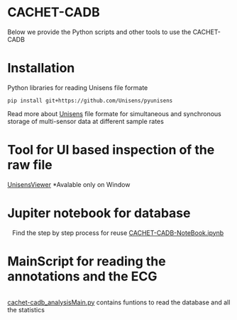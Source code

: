 # CACHET-CADB
Below we provide the Python scripts and other tools to use the CACHET-CADB



# Installation
Python libraries for reading Unisens file formate

```pip install git+https://github.com/Unisens/pyunisens```


 Read more about [Unisens](http://unisens.org/features.html) file formate for simultaneous and synchronous storage of multi-sensor data at different sample rates
 
 # Tool for UI based inspection of the raw file
     
 [UnisensViewer](http://software.unisens.org/download/UnisensViewer/UnisensViewer_Setup.exe) *Avalable only on Window 
#  Jupiter notebook for database
   ``` ``` Find the step by step process for reuse 
    [CACHET-CADB-NoteBook.ipynb](https://github.com/cph-cachet/cachet-ecg-db/blob/master/CACHET-CADB-NoteBook.ipynb)

# MainScript for reading the annotations and the ECG 
 ``` ```   
 [cachet-cadb_analysisMain.py](https://github.com/cph-cachet/cachet-ecg-db/blob/master/cachet-cadb_analysisMain.py) contains funtions to read the database and all the statistics

